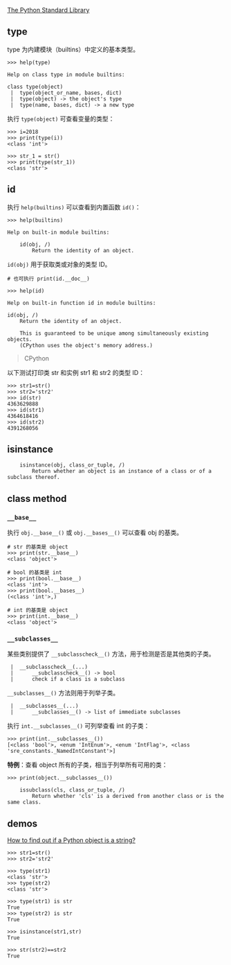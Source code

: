 [The Python Standard Library](https://docs.python.org/3/library/index.html)

## type

type 为内建模块（builtins）中定义的基本类型。

```shell
>>> help(type)

Help on class type in module builtins:

class type(object)
 |  type(object_or_name, bases, dict)
 |  type(object) -> the object's type
 |  type(name, bases, dict) -> a new type
```

执行 `type(object)`  可查看变量的类型：

```shell
>>> i=2018
>>> print(type(i))
<class 'int'>

>>> str_1 = str()
>>> print(type(str_1))
<class 'str'>
```

## id

执行 `help(builtins)` 可以查看到内置函数 `id()`：

```shell
>>> help(builtins)

Help on built-in module builtins:

    id(obj, /)
        Return the identity of an object.
```

`id(obj)` 用于获取类或对象的类型 ID。

```shell
# 也可执行 print(id.__doc__)

>>> help(id)

Help on built-in function id in module builtins:

id(obj, /)
    Return the identity of an object.
    
    This is guaranteed to be unique among simultaneously existing objects.
    (CPython uses the object's memory address.)
```

> CPython

以下测试打印类 str 和实例 str1 和 str2 的类型 ID：

```shell
>>> str1=str()
>>> str2='str2'
>>> id(str)
4363629888
>>> id(str1)
4364618416
>>> id(str2)
4391268056
```

## isinstance

```shell
    isinstance(obj, class_or_tuple, /)
        Return whether an object is an instance of a class or of a subclass thereof.

```

## class method

### `__base__`

执行 `obj.__base__()` 或 `obj.__bases__()` 可以查看 obj 的基类。

```shell
# str 的基类是 object
>>> print(str.__base__)
<class 'object'>

# bool 的基类是 int
>>> print(bool.__base__)
<class 'int'>
>>> print(bool.__bases__)
(<class 'int'>,)

# int 的基类是 object
>>> print(int.__base__)
<class 'object'>
```

### `__subclasses__`

某些类别提供了 `__subclasscheck__()` 方法，用于检测是否是其他类的子类。

```shell
 |  __subclasscheck__(...)
 |      __subclasscheck__() -> bool
 |      check if a class is a subclass
```

`__subclasses__()` 方法则用于列举子类。

```shell
 |  __subclasses__(...)
 |      __subclasses__() -> list of immediate subclasses
```

执行 `int.__subclasses__()` 可列举查看 int 的子类：

```shell
>>> print(int.__subclasses__())
[<class 'bool'>, <enum 'IntEnum'>, <enum 'IntFlag'>, <class 'sre_constants._NamedIntConstant'>]

```

**特例**：查看 object 所有的子类，相当于列举所有可用的类：

```shell
>>> print(object.__subclasses__())
```

```shell
    issubclass(cls, class_or_tuple, /)
        Return whether 'cls' is a derived from another class or is the same class.
```

## demos

[How to find out if a Python object is a string?](https://stackoverflow.com/questions/1303243/how-to-find-out-if-a-python-object-is-a-string)

```shell
>>> str1=str()
>>> str2='str2'

>>> type(str1)
<class 'str'>
>>> type(str2)
<class 'str'>

>>> type(str1) is str
True
>>> type(str2) is str
True

>>> isinstance(str1,str)
True

>>> str(str2)==str2
True
```
